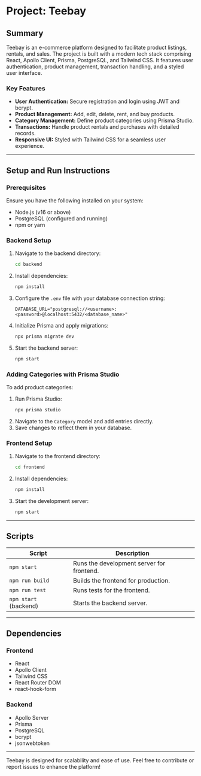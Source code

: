 # Project: Teebay

## Summary
Teebay is an e-commerce platform designed to facilitate product listings, rentals, and sales. The project is built with a modern tech stack comprising React, Apollo Client, Prisma, PostgreSQL, and Tailwind CSS. It features user authentication, product management, transaction handling, and a styled user interface.

### Key Features
- **User Authentication:** Secure registration and login using JWT and bcrypt.
- **Product Management:** Add, edit, delete, rent, and buy products.
- **Category Management:** Define product categories using Prisma Studio.
- **Transactions:** Handle product rentals and purchases with detailed records.
- **Responsive UI:** Styled with Tailwind CSS for a seamless user experience.

---

## Setup and Run Instructions

### Prerequisites
Ensure you have the following installed on your system:
- Node.js (v16 or above)
- PostgreSQL (configured and running)
- npm or yarn

### Backend Setup
1. Navigate to the backend directory:
   ```bash
   cd backend
   ```
2. Install dependencies:
   ```bash
   npm install
   ```
3. Configure the `.env` file with your database connection string:
   ```env
   DATABASE_URL="postgresql://<username>:<password>@localhost:5432/<database_name>"
   ```
4. Initialize Prisma and apply migrations:
   ```bash
   npx prisma migrate dev
   ```
5. Start the backend server:
   ```bash
   npm start
   ```

### Adding Categories with Prisma Studio
To add product categories:
1. Run Prisma Studio:
   ```bash
   npx prisma studio
   ```
2. Navigate to the `Category` model and add entries directly.
3. Save changes to reflect them in your database.

### Frontend Setup
1. Navigate to the frontend directory:
   ```bash
   cd frontend
   ```
2. Install dependencies:
   ```bash
   npm install
   ```
3. Start the development server:
   ```bash
   npm start
   ```

---

## Scripts
| Script           | Description                                    |
|-------------------|------------------------------------------------|
| `npm start`      | Runs the development server for frontend.     |
| `npm run build`  | Builds the frontend for production.           |
| `npm run test`   | Runs tests for the frontend.                  |
| `npm start` (backend) | Starts the backend server.               |

---

## Dependencies
### Frontend
- React
- Apollo Client
- Tailwind CSS
- React Router DOM
- react-hook-form

### Backend
- Apollo Server
- Prisma
- PostgreSQL
- bcrypt
- jsonwebtoken

---

Teebay is designed for scalability and ease of use. Feel free to contribute or report issues to enhance the platform!

